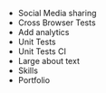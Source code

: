 * Social Media sharing 
* Cross Browser Tests
* Add analytics
* Unit Tests
* Unit Tests CI
* Large about text
* Skills
* Portfolio